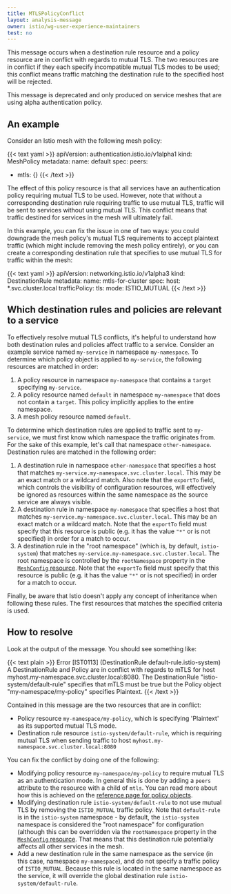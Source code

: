 ```yaml
---
title: MTLSPolicyConflict
layout: analysis-message
owner: istio/wg-user-experience-maintainers
test: no
---
```


This message occurs when a destination rule resource and a policy resource are
in conflict with regards to mutual TLS. The two resources are in conflict if they each
specify incompatible mutual TLS modes to be used; this conflict means traffic matching
the destination rule to the specified host will be rejected.

This message is deprecated and only produced on service meshes that are using alpha authentication policy.

## An example

Consider an Istio mesh with the following mesh policy:

{{< text yaml >}}
apiVersion: authentication.istio.io/v1alpha1
kind: MeshPolicy
metadata:
  name: default
spec:
  peers:
  - mtls: {}
{{< /text >}}

The effect of this policy resource is that all services have an authentication
policy requiring mutual TLS to be used. However, note that without a corresponding
destination rule requiring traffic to use mutual TLS, traffic will be sent to services
without using mutual TLS. This conflict means that traffic destined for services in
the mesh will ultimately fail.

In this example, you can fix the issue in one of two ways: you could downgrade
the mesh policy's mutual TLS requirements to accept plaintext traffic (which might include
removing the mesh policy entirely), or you can create a corresponding
destination rule that specifies to use mutual TLS for traffic within the mesh:

{{< text yaml >}}
apiVersion: networking.istio.io/v1alpha3
kind: DestinationRule
metadata:
  name: mtls-for-cluster
spec:
  host: *.svc.cluster.local
  trafficPolicy:
    tls:
      mode: ISTIO_MUTUAL
{{< /text >}}

## Which destination rules and policies are relevant to a service

To effectively resolve mutual TLS conflicts, it's helpful to understand how both
destination rules and policies affect traffic to a service. Consider an example
service named `my-service` in namespace `my-namespace`. To determine which
policy object is applied to `my-service`, the following resources are matched in
order:

1. A policy resource in namespace `my-namespace` that contains a `target`
   specifying `my-service`.
1. A policy resource named `default` in namespace `my-namespace` that does not
   contain a `target`. This policy implicitly applies to the entire namespace.
1. A mesh policy resource named `default`.

To determine which destination rules are applied to traffic sent to
`my-service`, we must first know which namespace the traffic originates from.
For the sake of this example, let's call that namespace `other-namespace`.
Destination rules are matched in the following order:

1. A destination rule in namespace `other-namespace` that specifies a host that
   matches `my-service.my-namespace.svc.cluster.local`. This may be an exact
   match or a wildcard match. Also note that the `exportTo` field, which
   controls the visibility of configuration resources, will effectively be
   ignored as resources within the same namespace as the source service are
   always visible.
1. A destination rule in namespace `my-namespace` that specifies a host that
   matches `my-service.my-namespace.svc.cluster.local`. This may be an exact
   match or a wildcard match. Note that the `exportTo` field must specify that
   this resource is public (e.g. it has the value `"*"` or is not specified) in
   order for a match to occur.
1. A destination rule in the "root namespace" (which is, by default,
   `istio-system`) that matches `my-service.my-namespace.svc.cluster.local`. The
   root namespace is controlled by the `rootNamespace` property in the
   [`MeshConfig` resource](/ko/docs/reference/config/istio.mesh.v1alpha1/#MeshConfig).
   Note that the `exportTo` field must specify that this resource is public
   (e.g. it has the value `"*"` or is not specified) in order for a match to
   occur.

Finally, be aware that Istio doesn't apply any concept of inheritance when
following these rules. The first resources that matches the specified criteria
is used.

## How to resolve

Look at the output of the message. You should see something like:

{{< text plain >}}
Error [IST0113] (DestinationRule default-rule.istio-system) A DestinationRule
and Policy are in conflict with regards to mTLS for host
myhost.my-namespace.svc.cluster.local:8080. The DestinationRule
"istio-system/default-rule" specifies that mTLS must be true but the Policy
object "my-namespace/my-policy" specifies Plaintext.
{{< /text >}}

Contained in this message are the two resources that are in conflict:

* Policy resource `my-namespace/my-policy`, which is specifying 'Plaintext' as its
  supported mutual TLS mode.
* Destination rule resource `istio-system/default-rule`, which is requiring mutual TLS
  when sending traffic to host `myhost.my-namespace.svc.cluster.local:8080`

You can fix the conflict by doing one of the following:

* Modifying policy resource `my-namespace/my-policy` to require mutual TLS as an
  authentication mode. In general this is done by adding a `peers` attribute to
  the resource with a child of `mtls`. You can read more about how this is
  achieved on the [reference page for policy objects](https://archive.istio.io/1.4/ko/docs/reference/config/security/istio.authentication.v1alpha1/#Policy).
* Modifying destination rule `istio-system/default-rule` to not use mutual TLS by
  removing the `ISTIO_MUTUAL` traffic policy. Note that `default-rule` is in the
  `istio-system` namespace - by default, the `istio-system` namespace is
  considered the "root namespace" for configuration (although this can be overridden via
  the `rootNamespace` property in the [`MeshConfig` resource](/ko/docs/reference/config/istio.mesh.v1alpha1/#MeshConfig).
  That means that this destination rule potentially affects all other services
  in the mesh.
* Add a new destination rule in the same namespace as the service (in this case,
  namespace `my-namespace`), and do not specify a traffic policy of
  `ISTIO_MUTUAL`. Because this rule is located in the same namespace as the
  service, it will override the global destination rule `istio-system/default-rule`.
